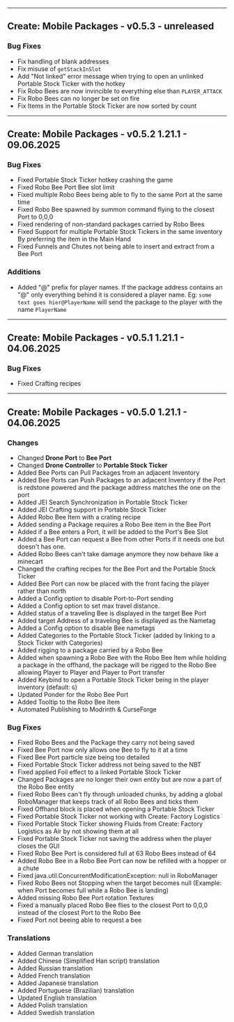 ------------------------------------------------------
Create: Mobile Packages - v0.5.3 - unreleased
------------------------------------------------------

### Bug Fixes
- Fix handling of blank addresses
- Fix misuse of `getStackInSlot`
- Add "Not linked" error message when trying to open an unlinked Portable Stock Ticker with the hotkey
- Fix Robo Bees are now invincible to everything else than `PLAYER_ATTACK` 
- Fix Robo Bees can no longer be set on fire
- Fix Items in the Portable Stock Ticker are now sorted by count

------------------------------------------------------
Create: Mobile Packages - v0.5.2 1.21.1 - 09.06.2025
------------------------------------------------------

### Bug Fixes
- Fixed Portable Stock Ticker hotkey crashing the game
- Fixed Robo Bee Port Bee slot limit
- Fixed multiple Robo Bees being able to fly to the same Port at the same time
- Fixed Robo Bee spawned by summon command flying to the closest Port to 0,0,0
- Fixed rendering of non-standard packages carried by Robo Bees
- Fixed Support for multiple Portable Stock Tickers in the same inventory By preferring the item in the Main Hand
- Fixed Funnels and Chutes not being able to insert and extract from a Bee Port

### Additions
- Added "@" prefix for player names. If the package address contains an "@" only everything behind it is considered a player name. Eg: `some text goes hier@PlayerName` will send the package to the player with the name `PlayerName`

------------------------------------------------------
Create: Mobile Packages - v0.5.1 1.21.1 - 04.06.2025
------------------------------------------------------

### Bug Fixes
- Fixed Crafting recipes


------------------------------------------------------
Create: Mobile Packages - v0.5.0 1.21.1 - 04.06.2025
------------------------------------------------------

### Changes

- Changed **Drone Port** to **Bee Port**
- Changed **Drone Controller** to **Portable Stock Ticker**
- Added Bee Ports can Pull Packages from an adjacent Inventory
- Added Bee Ports can Push Packages to an adjacent Inventory if the Port is redstone powered and the package address matches the one on the port
- Added JEI Search Synchronization in Portable Stock Ticker
- Added JEI Crafting support in Portable Stock Ticker
- Added Robo Bee Item with a crating recipe
- Added sending a Package requires a Robo Bee item in the Bee Port
- Added if a Bee enters a Port, it will be added to the Port's Bee Slot
- Added a Bee Port can request a Bee from other Ports if it needs one but doesn't has one.
- Added Robo Bees can't take damage anymore they now behave like a minecart
- Changed the crafting recipes for the Bee Port and the Portable Stock Ticker
- Added Bee Port can now be placed with the front facing the player rather than north
- Added a Config option to disable Port-to-Port sending
- Added a Config option to set max travel distance.
- Added status of a traveling Bee is displayed in the target Bee Port
- Added target Address of a traveling Bee is displayed as the Nametag
- Added a Config option to disable Bee nametags
- Added Categories to the Portable Stock Ticker (added by linking to a Stock Ticker with Categories)
- Added rigging to a package carried by a Robo Bee
- Added when spawning a Robo Bee with the Robo Bee Item while holding a package in the offhand, the package will be rigged to the Robo Bee allowing Player to Player and Player to Port transfer
- Added Keybind to open a Portable Stock Ticker being in the player inventory (default: `G`)
- Updated Ponder for the Robo Bee Port
- Added Tooltip to the Robo Bee Item
- Automated Publishing to Modrinth & CurseForge

### Bug Fixes

- Fixed Robo Bees and the Package they carry not being saved
- Fixed Bee Port now only allows one Bee to fly to it at a time
- Fixed Bee Port particle size being too detailed
- Fixed Portable Stock Ticker address not being saved to the NBT
- Fixed applied Foil effect to a linked Portable Stock Ticker
- Changed Packages are no longer their own entity but are now a part of the Robo Bee entity
- Fixed Robo Bees can't fly through unloaded chunks, by adding a global RoboManager that keeps track of all Robo Bees and ticks them
- Fixed Offhand block is placed when opening a Portable Stock Ticker
- Fixed Portable Stock Ticker not working with Create: Factory Logistics
- Fixed Portable Stock Ticker showing Fluids from Create: Factory Logistics as Air by not showing them at all
- Fixed Portable Stock Ticker not saving the address when the player closes the GUI
- Fixed Robo Bee Port is considered full at 63 Robo Bees instead of 64
- Added Robo Bee in a Robo Bee Port can now be refilled with a hopper or a chute
- Fixed java.util.ConcurrentModificationException: null in RoboManager
- Fixed Robo Bees not Stopping when the target becomes null (Example: when Port becomes full while a Robo Bee is landing)
- Added missing Robo Bee Port rotation Textures
- Fixed a manually placed Robo Bee flies to the closest Port to 0,0,0 instead of the closest Port to the Robo Bee
- Fixed Port not beeing able to request a bee

### Translations

- Added German translation
- Added Chinese (Simplified Han script) translation
- Added Russian translation
- Added French translation
- Added Japanese translation
- Added Portuguese (Brazilian) translation
- Updated English translation
- Added Polish translation
- Added Swedish translation
